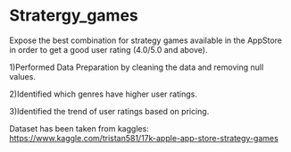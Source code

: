 # Stratergy_games
Expose the best combination for strategy games available in the AppStore in order to get a good user rating (4.0/5.0 and above).

1)Performed Data Preparation by cleaning the data and removing null values.

2)Identified which genres have higher user ratings.

3)Identified the trend of user ratings based on pricing.

Dataset has been taken from kaggles:
https://www.kaggle.com/tristan581/17k-apple-app-store-strategy-games
